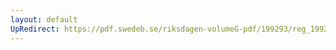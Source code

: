 ```yaml
---
layout: default
UpRedirect: https://pdf.swedeb.se/riksdagen-volumeG-pdf/199293/reg_199293/reg_199293_0210.pdf
---
```

